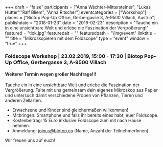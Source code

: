 +++
draft = "false"
participants = ["Anna Wächter-Mittersteiner", "Lukas Hutter","Ralf Bliem", "Anna Ritscher"]
eventcategories = ["Workshop"]
places = ["Biotop Pop-Up Office, Gerbergasse 3, A-9500 Villach, Austria"]
publishdate = "2018-01-23"
date = "2019-02-23"
description = "Tauche ein in eine unsichtbare Welt und erlebe die Faszination der Vergrößerung!"
featured = "tick.jpg"
featuredalt = ""
featuredpath = "/img/event"
linktitle = ""
title = "Mikroskopieren mit dem Foldscope"
type = "event"
window = "true"
+++

### Foldscope Workshop | 23.02.2019, 15:00 - 17:30 | Biotop Pop-Up Office, Gerbergasse 3, A-9500 Villach

#### Weiterer Termin wegen großer Nachfrage!!!

Tauche ein in eine unsichtbare Welt und erlebe die Faszination der Vergrößerung. Falte mit uns gemeinsam dein eigenes Mikroskop aus Papier und untersuch damit verschiedene Proben von Pflanzen, Tieren und anderen Zellarten.

- Erwachsene und Kinder sind gleichermaßen willkommen!
- Mitbringen: Smartphone und falls ihr bereits eines habt, euer Foldscope.
- Kostenbeitrag: 15 Euro inklusive Foldscope zum mit nach Hause nehmen.
- Anmeldung: joinus@biotop.co (Name, Anzahl der TeilnehmerInnen)

Wir freuen uns auf euch!
